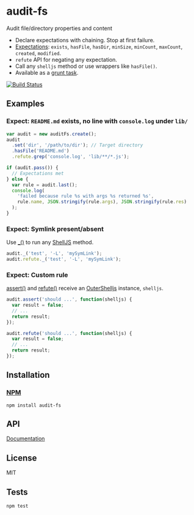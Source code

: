 # audit-fs

Audit file/directory properties and content

- Declare expectations with chaining. Stop at first failure.
- [Expectations](docs/AuditFs.md#rules): `exists`, `hasFile`, `hasDir`, `minSize`, `minCount`, `maxCount`, `created`, `modified`.
- `refute` API for negating any expectation.
- Call any `shelljs` method or use wrappers like `hasFile()`.
- Available as a [grunt task](https://github.com/codeactual/grunt-audit-fs).

[![Build Status](https://travis-ci.org/codeactual/audit-fs.png)](https://travis-ci.org/codeactual/audit-fs)

## Examples

### Expect: `README.md` exists, no line with `console.log` under `lib/`

```js
var audit = new auditFs.create();
audit
  .set('dir', '/path/to/dir'); // Target directory
  .hasFile('README.md')
  .refute.grep('console.log', 'lib/**/*.js');

if (audit.pass()) {
  // Expectations met
} else {
  var rule = audit.last();
  console.log(
    'failed because rule %s with args %s returned %s',
    rule.name, JSON.stringify(rule.args), JSON.stringify(rule.res)
  );
}
```

### Expect: Symlink present/absent

Use [_()](docs/AuditFs.md) to run any [ShellJS](http://documentup.com/arturadib/shelljs#command-reference) method.

```js
audit._('test', '-L', 'mySymLink');
audit.refute._('test', '-L', 'mySymLink');
```

### Expect: Custom rule

[assert()](docs/AuditFs.md) and [refute()](docs/AuditFs.md) receive an [OuterShelljs](https://github.com/codeactual/outer-shelljs/blob/master/docs/OuterShelljs.md) instance, `shelljs`.

```js
audit.assert('should ...', function(shelljs) {
  var result = false;
  // ...
  return result;
});

audit.refute('should ...', function(shelljs) {
  var result = false;
  // ...
  return result;
});
```

## Installation

### [NPM](https://npmjs.org/package/audit-fs)

    npm install audit-fs

## API

[Documentation](docs/AuditFs.md)

## License

  MIT

## Tests

    npm test
